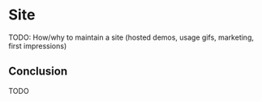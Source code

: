 # Site

TODO: How/why to maintain a site (hosted demos, usage gifs, marketing, first impressions)

## Conclusion

TODO

